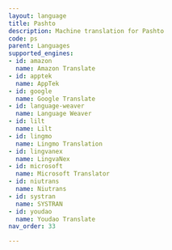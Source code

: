```yaml
---
layout: language
title: Pashto
description: Machine translation for Pashto
code: ps
parent: Languages
supported_engines:
- id: amazon
  name: Amazon Translate
- id: apptek
  name: AppTek
- id: google
  name: Google Translate
- id: language-weaver
  name: Language Weaver
- id: lilt
  name: Lilt
- id: lingmo
  name: Lingmo Translation
- id: lingvanex
  name: LingvaNex
- id: microsoft
  name: Microsoft Translator
- id: niutrans
  name: Niutrans
- id: systran
  name: SYSTRAN
- id: youdao
  name: Youdao Translate
nav_order: 33

---
```



